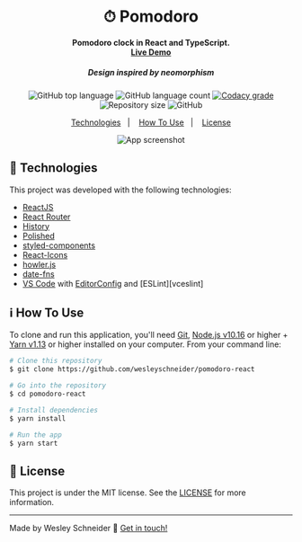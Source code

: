 
<h1 align="center">
    ⏱ Pomodoro
</h1>

<h4 align="center">
   Pomodoro clock in React and TypeScript.
   <br />
   <a href="https://wesleyschneider-pomodoro.netlify.app/" target="_blank">Live Demo</a>
</h4>
<h5 align="center">Design inspired by neomorphism</h5>
<p align="center">
  <img alt="GitHub top language" src="https://img.shields.io/github/languages/top/wesleyschneider/pomodoro-react.svg">

  <img alt="GitHub language count" src="https://img.shields.io/github/languages/count/wesleyschneider/pomodoro-react.svg">

  <a href="https://www.codacy.com/app/wesleyschneider/pomodoro-react?utm_source=github.com&amp;utm_medium=referral&amp;utm_content=wesleyschneider/pomodoro-react&amp;utm_campaign=Badge_Grade">
    <img alt="Codacy grade" src="https://img.shields.io/codacy/grade/28593c197db8499eae05f081ccc314d7.svg">
  </a>

  <img alt="Repository size" src="https://img.shields.io/github/repo-size/wesleyschneider/pomodoro-react.svg">
  
  <img alt="GitHub" src="https://img.shields.io/github/license/wesleyschneider/pomodoro-react.svg">
</p>

<p align="center">
  <a href="#rocket-technologies">Technologies</a>&nbsp;&nbsp;&nbsp;|&nbsp;&nbsp;&nbsp;
  <a href="#information_source-how-to-use">How To Use</a>&nbsp;&nbsp;&nbsp;|&nbsp;&nbsp;&nbsp;
  <a href="#memo-license">License</a>
</p>

<p align="center">
<img alt="App screenshot" src="https://raw.githubusercontent.com/wesleyschneider/pomodoro-react/master/assets/app.gif" />
</p>

## :rocket: Technologies

This project was developed with the following technologies:

-  [ReactJS](https://reactjs.org/)
-  [React Router](https://github.com/ReactTraining/react-router)
-  [History](https://www.npmjs.com/package/history)
-  [Polished](https://polished.js.org/)
-  [styled-components](https://www.styled-components.com/)
-  [React-Icons](https://react-icons.netlify.com/)
-  [howler.js](https://howlerjs.com/)
-  [date-fns](https://date-fns.org/)
-  [VS Code][vc] with [EditorConfig][vceditconfig] and [ESLint][vceslint]

## :information_source: How To Use

To clone and run this application, you'll need [Git](https://git-scm.com), [Node.js v10.16][nodejs] or higher + [Yarn v1.13][yarn] or higher installed on your computer. From your command line:

```bash
# Clone this repository
$ git clone https://github.com/wesleyschneider/pomodoro-react

# Go into the repository
$ cd pomodoro-react

# Install dependencies
$ yarn install

# Run the app
$ yarn start
```

## :memo: License
This project is under the MIT license. See the [LICENSE](https://github.com/wesleyschneider/pomodoro-react/blob/master/LICENSE) for more information.

---

Made by Wesley Schneider :wave: [Get in touch!](https://www.linkedin.com/in/wesley-schneider-aires/)

[nodejs]: https://nodejs.org/
[yarn]: https://yarnpkg.com/
[vc]: https://code.visualstudio.com/
[vceditconfig]: https://marketplace.visualstudio.com/items?itemName=EditorConfig.EditorConfig
